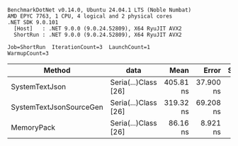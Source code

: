 ```

BenchmarkDotNet v0.14.0, Ubuntu 24.04.1 LTS (Noble Numbat)
AMD EPYC 7763, 1 CPU, 4 logical and 2 physical cores
.NET SDK 9.0.101
  [Host]   : .NET 9.0.0 (9.0.24.52809), X64 RyuJIT AVX2
  ShortRun : .NET 9.0.0 (9.0.24.52809), X64 RyuJIT AVX2

Job=ShortRun  IterationCount=3  LaunchCount=1  
WarmupCount=3  

```
| Method                  | data                 | Mean      | Error     | StdDev   | Min       | Max       | Gen0   | Allocated |
|------------------------ |--------------------- |----------:|----------:|---------:|----------:|----------:|-------:|----------:|
| SystemTextJson          | Seria(...)Class [26] | 405.81 ns | 37.900 ns | 2.077 ns | 403.88 ns | 408.01 ns | 0.0196 |     328 B |
| SystemTextJsonSourceGen | Seria(...)Class [26] | 319.32 ns | 69.208 ns | 3.794 ns | 315.05 ns | 322.29 ns | 0.0219 |     368 B |
| MemoryPack              | Seria(...)Class [26] |  86.16 ns |  8.921 ns | 0.489 ns |  85.63 ns |  86.60 ns | 0.0076 |     128 B |
